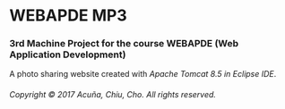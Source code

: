 # WEBAPDE MP3
### 3rd Machine Project for the course WEBAPDE (Web Application Development)

A photo sharing website created with _Apache Tomcat 8.5 in Eclipse IDE_.


###### _Copyright © 2017 Acuña, Chiu, Cho. All rights reserved._

